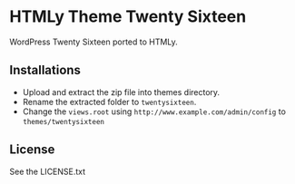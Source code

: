 # HTMLy Theme Twenty Sixteen
WordPress Twenty Sixteen ported to HTMLy.

## Installations 
 -  Upload and extract the zip file into themes directory.
 -  Rename the extracted folder to `twentysixteen`.
 -  Change the `views.root` using `http://www.example.com/admin/config` to `themes/twentysixteen`

## License

See the LICENSE.txt
